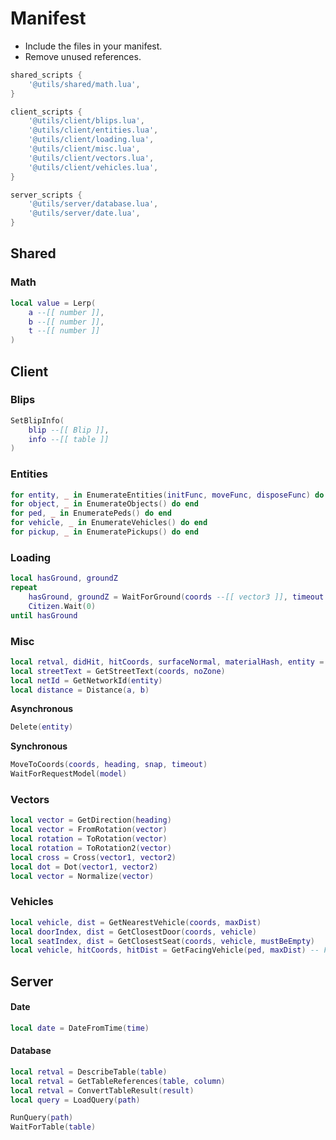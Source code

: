 # Manifest
- Include the files in your manifest.
- Remove unused references.
```Lua
shared_scripts {
	'@utils/shared/math.lua',
}

client_scripts {
	'@utils/client/blips.lua',
	'@utils/client/entities.lua',
	'@utils/client/loading.lua',
	'@utils/client/misc.lua',
	'@utils/client/vectors.lua',
	'@utils/client/vehicles.lua',
}

server_scripts {
	'@utils/server/database.lua',
	'@utils/server/date.lua',
}
```

## Shared
### Math
```Lua
local value = Lerp(
	a --[[ number ]],
	b --[[ number ]],
	t --[[ number ]]
)
```

## Client
### Blips
```Lua
SetBlipInfo(
	blip --[[ Blip ]],
	info --[[ table ]]
)
```

### Entities
```Lua
for entity, _ in EnumerateEntities(initFunc, moveFunc, disposeFunc) do end
for object, _ in EnumerateObjects() do end
for ped, _ in EnumeratePeds() do end
for vehicle, _ in EnumerateVehicles() do end
for pickup, _ in EnumeratePickups() do end
```

### Loading
```Lua
local hasGround, groundZ
repeat
	hasGround, groundZ = WaitForGround(coords --[[ vector3 ]], timeout --[[ number ]])
	Citizen.Wait(0)
until hasGround
```

### Misc
```Lua
local retval, didHit, hitCoords, surfaceNormal, materialHash, entity = Raycast(ignore)
local streetText = GetStreetText(coords, noZone)
local netId = GetNetworkId(entity)
local distance = Distance(a, b)
```
**Asynchronous**
```Lua
Delete(entity)
```

**Synchronous**
```Lua
MoveToCoords(coords, heading, snap, timeout)
WaitForRequestModel(model)
```

### Vectors
```Lua
local vector = GetDirection(heading)
local vector = FromRotation(vector)
local rotation = ToRotation(vector)
local rotation = ToRotation2(vector)
local cross = Cross(vector1, vector2)
local dot = Dot(vector1, vector2)
local vector = Normalize(vector)
```

### Vehicles
```Lua
local vehicle, dist = GetNearestVehicle(coords, maxDist)
local doorIndex, dist = GetClosestDoor(coords, vehicle)
local seatIndex, dist = GetClosestSeat(coords, vehicle, mustBeEmpty)
local vehicle, hitCoords, hitDist = GetFacingVehicle(ped, maxDist) -- Find the nearest vehicle that the ped is facing.
```

## Server
#### Date
```Lua
local date = DateFromTime(time)
```

#### Database
```Lua
local retval = DescribeTable(table)
local retval = GetTableReferences(table, column)
local retval = ConvertTableResult(result)
local query = LoadQuery(path)

RunQuery(path)
WaitForTable(table)
```